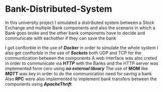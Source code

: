 # Bank-Distributed-System
In this university project I simulated a distributed system between a Stock Exchange and multiple Bank components and also the scenario in which a Bank goes broke and the other bank components have to decide and communicate with eachother if they can save the bank

I got conftorble in the use of ***Docker*** in order to simulate the whole system
I also got conftorble in the use of ***Sockets*** both UDP and TCP for the communtication between the components
A web interface was also creted in order to communicate via ***HTTP*** with the Banks and the HTTP server was implemented form cero using ***no external library***
The use of **MOM** like ***MQTT*** was key in order to do the communication need for saving a bank
Also **RPC** were also implemented to implement bank transfers between the components using ***ApacheThrift***
